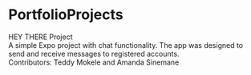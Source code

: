 # PortfolioProjects

HEY THERE Project <br/>
A simple Expo project with chat functionality. The app was designed to send and receive messages to registered accounts. <br/>
Contributors: Teddy Mokele and Amanda Sinemane

